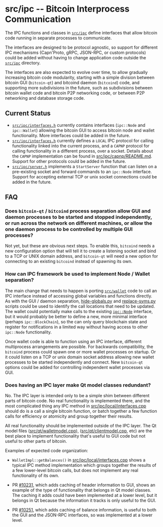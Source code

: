 src/ipc -- Bitcoin Interprocess Communication
=============================================

The IPC functions and classes in [`src/ipc`](.) define interfaces that allow
bitcoin code running in separate processes to communicate.

The interfaces are designed to be protocol agnostic, so support for different
IPC mechanisms (Capn'Proto, gRPC, JSON-RPC, or custom protocols) could be added
without having to change application code outside the [`src/ipc`](.) directory.

The interfaces are also expected to evolve over time, to allow gradually
increasing bitcoin code modularity, starting with a simple division between
bitcoin GUI (`bitcoin-qt`) and bitcoind daemon (`bitcoind`) code, and
supporting more subdivisions in the future, such as subdivisions between
bitcoin wallet code and bitcoin P2P networking code, or between P2P networking
and database storage code.

Current Status
--------------

* [`src/ipc/interfaces.h`](interfaces.h) currently contains interfaces
  (`ipc::Node` and `ipc::Wallet`) allowing the bitcoin GUI to access bitcoin
  node and wallet functionality. More interfaces could be added in the future.
* [`src/ipc/interfaces.h`](interfaces.h) currently defines a `LOCAL` IPC
  protocol for calling functionality linked into the current process, and a
  `CAPNP` protocol for calling functionality in a different process, over a
  socket. Details about the `CAPNP` implementation can be found in
  [src/ipc/capnp/README.md](capnp/README.md). Support for other protocols could
  be added in the future.
* [`src/ipc/server.h`](server.h) implements a `StartServer` function that can
  listen on a pre-existing socket and forward commands to an `ipc::Node`
  interface. Support for accepting external TCP or unix socket connections could
  be added in the future.

FAQ
---

### Does `bitcoin-qt` / `bitcoind` process separation allow GUI and daemon processes to be started and stopped independently, or run across the network on different machines, or allow the one daemon process to be controlled by multiple GUI processes?

Not yet, but these are obvious next steps. To enable this, `bitcoind` needs a
new configuration option that will tell it to create a listening socket and bind
to a TCP or UNIX domain address, and `bitcoin-qt` will need a new option for
connecting to an existing `bitcoind` instead of spawning its own.

### How can IPC framework be used to implement Node / Wallet separation?

The main change that needs to happen is porting [`src/wallet`](../wallet) code
to call an IPC interface instead of accessing global variables and functions
directly. As with the GUI / daemon separation,
[hide-globals.py](https://github.com/ryanofsky/home/blob/master/src/2017/hide-globals/hide-globals.py)
and
[replace-syms.py](https://github.com/ryanofsky/home/blob/master/src/2017/hide-globals/replace-syms.py)
scripts could be used to identify the call locations that need to be updated.
The wallet could potentially make calls to the existing
[`ipc::Node`](interfaces.h) interface, but it would probably be better to define
a new, more minimal interface (perhaps `ipc::BlockChain`), so the can only query
blockchain state and register for notifications in a limited way without having
access to other `ipc::Node` functionality.

Once wallet code is able to function using an IPC interface, different
multiprocess arrangements are possible. For backwards compatibility, the
`bitcoind` process could spawn one or more wallet processes on startup. Or it
could listen on a TCP or unix domain socket address allowing new wallet
processes to be started independently and connect. New `bitcoin-qt` options
could be added for controlling independent wallet processes via GUI.

### Does having an IPC layer make Qt model classes redundant?

No. The IPC layer is intended only to be a simple shim between different parts
of bitcoin code. No real functionality is implemented there, and the most
complicated thing any IPC method in
[src/ipc/local/interfaces.cpp](local/interfaces.cpp) should do is a call a
single bitcoin function, or batch together a few function calls for efficiency
or atomicity and group together their results.

All real functionality should be implemented outside of the IPC layer. The Qt
model files ([src/qt/walletmodel.cpp](../qt/walletmodel.cpp)),
([src/qt/clientmodel.cpp](../qt/clientmodel.cpp), etc) are the best place to
implement functionality that's useful to GUI code but not useful to other parts
of bitcoin.

Examples of expected code organization:

* `WalletImpl::getBalances()` in
  [src/ipc/local/interfaces.cpp](local/interfaces.cpp) shows a typical IPC
  method implementation which groups together the results of a few lower-level
  bitcoin calls, but does not implement any real functionality of its own.

* PR [#10231](https://github.com/bitcoin/bitcoin/pull/10231), which adds caching
  of header information to GUI, shows an example of the type of functionality
  that belongs in Qt model classes. The caching it adds could have been
  implemented at a lower level, but it belongs in Qt because the information it
  tracks is only useful to the GUI.

* PR [#10251](https://github.com/bitcoin/bitcoin/pull/10251), which adds caching
  of balance information, is useful to both the GUI and the JSON-RPC interfaces,
  so was implemented at a lower level.
